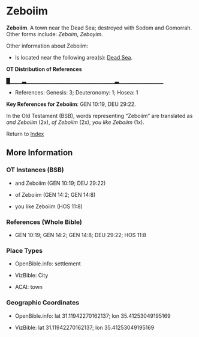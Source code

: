 # Zeboiim
**Zeboiim**. 
A town near the Dead Sea; destroyed with Sodom and Gomorrah. 
Other forms include: 
*Zeboim*, *Zeboyim*. 




Other information about Zeboiim:


* Is located near the following area(s): 
[Dead Sea](SaltSea.md). 


**OT Distribution of References**

█▁▁▁▃▁▁▁▁▁▁▁▁▁▁▁▁▁▁▁▁▁▁▁▁▁▁▃▁▁▁▁▁▁▁▁▁▁▁
* References: Genesis: 3; Deuteronomy: 1; Hosea: 1



**Key References for Zeboiim**: 
GEN 10:19, DEU 29:22. 


In the Old Testament (BSB), words representing “Zeboiim” are translated as 
*and Zeboiim* (2x), *of Zeboiim* (2x), *you like Zeboiim* (1x). 




Return to [Index](00-Index.md)

## More Information

### OT Instances (BSB)

* and Zeboiim (GEN 10:19; DEU 29:22)

* of Zeboiim (GEN 14:2; GEN 14:8)

* you like Zeboiim (HOS 11:8)



### References (Whole Bible)

* GEN 10:19; GEN 14:2; GEN 14:8; DEU 29:22; HOS 11:8


### Place Types

* OpenBible.info: settlement

* VizBible: City

* ACAI: town



### Geographic Coordinates

* OpenBible.info: lat 31.11942270162137; lon 35.41253049195169

* VizBible: lat 31.11942270162137; lon 35.41253049195169




